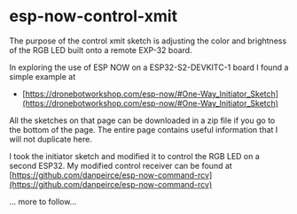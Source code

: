 # esp-now-control-xmit

The purpose of the control xmit sketch is adjusting the color and brightness of the RGB LED built onto a remote EXP-32 board. 

In exploring the use of ESP NOW on a ESP32-S2-DEVKITC-1 board I found a simple example at 

* [https://dronebotworkshop.com/esp-now/#One-Way_Initiator_Sketch](https://dronebotworkshop.com/esp-now/#One-Way_Initiator_Sketch)

All the sketches on that page can be downloaded in a zip file if you go to the bottom of the page. The entire page contains useful 
information that I will not duplicate here.

I took the initiator sketch and modified it to control the RGB LED on a second ESP32. My modified control receiver can be found at 
[https://github.com/danpeirce/esp-now-command-rcv](https://github.com/danpeirce/esp-now-command-rcv)

... more to follow...